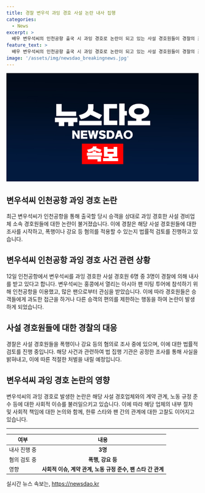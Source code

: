 ```yaml
---
title: 경찰 변우석 과잉 경호 사설 논란 내사 집행
categories:
  - News
excerpt: >
  배우 변우석씨의 인천공항 출국 시 과잉 경호로 논란이 되고 있는 사설 경호원들이 경찰의 조사를 받게 되었다. 인천공항경찰단은 변 씨를 과잉 경호한 사설 경호원 6명 중 3명을 내사 중이며, 폭행이나 강요 등의 혐의를 적용할지 법률적 검토를 하고 있다. 변 씨는 홍콩에서 열리는 아시아 팬 미팅 투어 참석을 위해 인천공항을 이용했고, 경호원들의 행동으로 이목을 끌었다.
feature_text: >
  배우 변우석씨의 인천공항 출국 시 과잉 경호로 논란이 되고 있는 사설 경호원들이 경찰의 조사를 받게 되었다. 인천공항경찰단은 변 씨를 과잉 경호한 사설 경호원 6명 중 3명을 내사 중이며, 폭행이나 강요 등의 혐의를 적용할지 법률적 검토를 하고 있다. 변 씨는 홍콩에서 열리는 아시아 팬 미팅 투어 참석을 위해 인천공항을 이용했고, 경호원들의 행동으로 이목을 끌었다.
image: '/assets/img/newsdao_breakingnews.jpg'
---
```


<p><img src="/assets/img/newsdao_breakingnews.jpg" alt="ranknews 속보" /></p>

<h2>변우석씨 인천공항 과잉 경호 논란</h2>

<p data-ke-size="size16">최근 변우석씨가 인천공항을 통해 출국할 당시 승객을 상대로 과잉 경호한 사설 경비업체 소속 경호원들에 대한 논란이 불거졌습니다. 이에 경찰은 해당 사설 경호원들에 대한 조사를 시작하고, 폭행이나 강요 등 혐의를 적용할 수 있는지 법률적 검토를 진행하고 있습니다.</p>

<h2 data-ke-size="size26">변우석씨 인천공항 과잉 경호 사건 관련 상황</h2>

<p data-ke-size="size16">12일 인천공항에서 변우석씨를 과잉 경호한 사설 경호원 6명 중 3명이 경찰에 의해 내사를 받고 있다고 합니다. 변우석씨는 홍콩에서 열리는 아시아 팬 미팅 투어에 참석하기 위해 인천공항을 이용했고, 많은 팬으로부터 관심을 받았습니다. 이에 따라 경호원들은 승객들에게 과도한 접근을 하거나 다른 승객의 편의를 제한하는 행동을 하여 논란이 발생하게 되었습니다.</p>

<h2 data-ke-size="size26">사설 경호원들에 대한 경찰의 대응</h2>

<p data-ke-size="size16">경찰은 사설 경호원들을 폭행이나 강요 등의 혐의로 조사 중에 있으며, 이에 대한 법률적 검토를 진행 중입니다. 해당 사건과 관련하여 법 집행 기관은 공정한 조사를 통해 사실을 밝혀내고, 이에 따른 적절한 처벌을 내릴 예정입니다.</p>

<h2 data-ke-size="size26">변우석씨 과잉 경호 논란의 영향</h2>

<p data-ke-size="size16">변우석씨의 과잉 경호로 발생한 논란은 해당 사설 경호업체와의 계약 관계, 노동 규정 준수 등에 대한 사회적 이슈를 불러일으키고 있습니다. 이에 따라 해당 업체의 내부 절차 및 사회적 책임에 대한 논의와 함께, 한류 스타와 팬 간의 관계에 대한 고찰도 이어지고 있습니다.</p>

<hr>

<table>
  <thead>
    <tr>
      <th>여부</th>
      <th>내용</th>
    </tr>
  </thead>
  <tbody>
    <tr>
      <td>내사 진행 중</td>
      <td style="text-align: center; height: 17px;"><b>3명</b></td>
    </tr>
    <tr>
      <td>혐의 검토 중</td>
      <td style="text-align: center; height: 17px;"><b>폭행, 강요 등</b></td>
    </tr>
    <tr>
      <td>영향</td>
      <td style="text-align: center; height: 17px;"><b>사회적 이슈, 계약 관계, 노동 규정 준수, 팬 스타 간 관계</b></td>
    </tr>
  </tbody>
</table>
실시간 뉴스 속보는, <a href="https://newsdao.kr" rel="dofollow">https://newsdao.kr</a>


